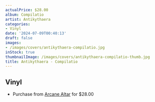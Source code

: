 ```yaml
---
actualPrice: $28.00
album: Compilatio
artist: Antikythaera
categories:
- Vinyl
date: '2024-07-09T00:40:13'
draft: false
images:
- /images/covers/antikythaera-compilatio.jpg
inStock: true
thumbnailImage: /images/covers/antikythaera-compilatio-thumb.jpg
title: Antikythaera - Compilatio
---
```


## Vinyl
* Purchase from [Arcane Altar](https://arcanealtar.bigcartel.com/product/antikythaera-compilatio-12-lp) for $28.00
